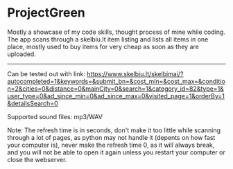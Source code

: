 # ProjectGreen
Mostly a showcase of my code skills, thought process of mine while coding. The app scans through a skelbiu.lt item listing and lists all items in one place, mostly used to buy items for very cheap as soon as they are uploaded.

---
Can be tested out with link: https://www.skelbiu.lt/skelbimai/?autocompleted=1&keywords=&submit_bn=&cost_min=&cost_max=&condition=2&cities=0&distance=0&mainCity=0&search=1&category_id=82&type=1&user_type=0&ad_since_min=0&ad_since_max=0&visited_page=1&orderBy=1&detailsSearch=0

Supported sound files: mp3/WAV

Note: The refresh time is in seconds, don't make it too little while scanning through a lot of pages, as python may not handle it (depents on how fast your computer is), never make the refresh time 0, as it will always break, and you will not be able to open it again unless you restart your computer or close the webserver.
